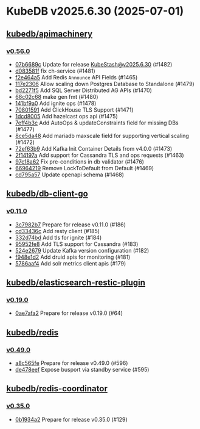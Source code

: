 # KubeDB v2025.6.30 (2025-07-01)


## [kubedb/apimachinery](https://github.com/kubedb/apimachinery)

### [v0.56.0](https://github.com/kubedb/apimachinery/releases/tag/v0.56.0)

- [07b6689c](https://github.com/kubedb/apimachinery/commit/07b6689c9) Update for release KubeStash@v2025.6.30 (#1482)
- [d083581f](https://github.com/kubedb/apimachinery/commit/d083581f1) fix ch-service (#1481)
- [f2e464a5](https://github.com/kubedb/apimachinery/commit/f2e464a5b) Add Redis `Announce` API Fields (#1465)
- [117e2306](https://github.com/kubedb/apimachinery/commit/117e2306d) Allow scaling down Postgres Database to Standalone (#1479)
- [bd2271f5](https://github.com/kubedb/apimachinery/commit/bd2271f5e) Add SQL Server Distributed AG APIs (#1470)
- [68c02c68](https://github.com/kubedb/apimachinery/commit/68c02c68a) make gen fmt (#1480)
- [141bf9a0](https://github.com/kubedb/apimachinery/commit/141bf9a0d) Add ignite ops (#1478)
- [70801591](https://github.com/kubedb/apimachinery/commit/70801591a) Add ClickHouse TLS Support (#1471)
- [1dcd8005](https://github.com/kubedb/apimachinery/commit/1dcd80052) Add hazelcast ops api (#1475)
- [7eff4b3c](https://github.com/kubedb/apimachinery/commit/7eff4b3c5) Add AutoOps & updateConstraints field for missing DBs (#1477)
- [8ce5da48](https://github.com/kubedb/apimachinery/commit/8ce5da487) Add mariadb maxscale field for supporting vertical scaling (#1472)
- [72ef63b9](https://github.com/kubedb/apimachinery/commit/72ef63b9c) Add Kafka Init Container Details from v4.0.0 (#1473)
- [2f14197a](https://github.com/kubedb/apimachinery/commit/2f14197a9) Add support for Cassandra TLS and ops requests (#1463)
- [97c18a62](https://github.com/kubedb/apimachinery/commit/97c18a62d) Fix pre-conditions in db validator (#1476)
- [66964219](https://github.com/kubedb/apimachinery/commit/669642194) Remove LockToDefault from Default (#1469)
- [cd795a57](https://github.com/kubedb/apimachinery/commit/cd795a57b) Update openapi schema (#1468)



## [kubedb/db-client-go](https://github.com/kubedb/db-client-go)

### [v0.11.0](https://github.com/kubedb/db-client-go/releases/tag/v0.11.0)

- [3c7982b7](https://github.com/kubedb/db-client-go/commit/3c7982b7) Prepare for release v0.11.0 (#186)
- [cd33436c](https://github.com/kubedb/db-client-go/commit/cd33436c) Add resty client (#185)
- [332d74bd](https://github.com/kubedb/db-client-go/commit/332d74bd) Add tls for ignite (#184)
- [95952fe8](https://github.com/kubedb/db-client-go/commit/95952fe8) Add TLS support for Cassandra (#183)
- [524e2679](https://github.com/kubedb/db-client-go/commit/524e2679) Update Kafka version configuration (#182)
- [f948e1d2](https://github.com/kubedb/db-client-go/commit/f948e1d2) Add druid apis for monitoring (#181)
- [5786aaf4](https://github.com/kubedb/db-client-go/commit/5786aaf4) Add solr metrics client apis (#179)



## [kubedb/elasticsearch-restic-plugin](https://github.com/kubedb/elasticsearch-restic-plugin)

### [v0.19.0](https://github.com/kubedb/elasticsearch-restic-plugin/releases/tag/v0.19.0)

- [0ae7afa2](https://github.com/kubedb/elasticsearch-restic-plugin/commit/0ae7afa2) Prepare for release v0.19.0 (#64)



## [kubedb/redis](https://github.com/kubedb/redis)

### [v0.49.0](https://github.com/kubedb/redis/releases/tag/v0.49.0)

- [a8c565fe](https://github.com/kubedb/redis/commit/a8c565fe0) Prepare for release v0.49.0 (#596)
- [de478eef](https://github.com/kubedb/redis/commit/de478eefc) Expose busport via standby service (#595)



## [kubedb/redis-coordinator](https://github.com/kubedb/redis-coordinator)

### [v0.35.0](https://github.com/kubedb/redis-coordinator/releases/tag/v0.35.0)

- [0b1934a2](https://github.com/kubedb/redis-coordinator/commit/0b1934a2) Prepare for release v0.35.0 (#129)



